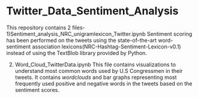 # Twitter_Data_Sentiment_Analysis

This repository contains 2 files-
1)Sentiment_analysis_NRC_unigramlexicon_Twitter.ipynb
Sentiment scoring has been performed on the tweets using the state-of-the-art word-sentiment association lexicons(NRC-Hashtag-Sentiment-Lexicon-v0.1) instead of using the TextBlob library provided by Python. 

2) Word_Cloud_TwitterData.ipynb
This file contains visualizations to understand most common words used by U.S Congressmen in their tweets. It contains *wordclouds* and bar graphs representing most frequently used positive and negative words in the tweets based on the sentiment scores.
